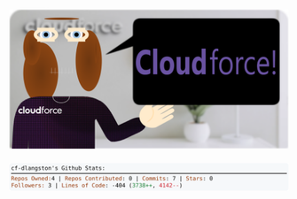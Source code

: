 <!-- 
Version 3.0.235
Built Sun Jul 27 2025 05:24:16 GMT+0000 (Coordinated Universal Time)
-->

<h1 align="center">
  <a href="https://github.com/dylanlangston/dylanlangston/tree/master/src" title="Click to View Source">
    <picture width="100%" alt="Dylan">
      <source media="(prefers-color-scheme: dark)" srcset="dylan-dark.svg?version=3.0.235">
      <img src="dylan-light.svg?version=3.0.235" alt="Dylan">
    </picture>
  </a>
</h1>

<div align="center">
  <picture width="100%" alt="Profile Info and Stats">
    <source media="(prefers-color-scheme: dark)" srcset="stats-dark.svg?version=3.0.235">
    <img src="stats-light.svg?version=3.0.235" alt="Profile Info and Stats">
  </picture>
</div>

